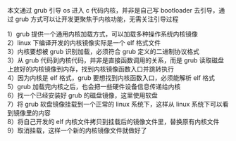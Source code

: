 本文通过 grub 引导 os 进入 c 代码内核，并非是自己写 bootloader 去引导，通过 grub 方式可以让开发更聚焦于内核功能，无需关注引导过程<br>

1）grub 提供一个通用内核加载方式，可以加载多种操作系统内核镜像<br>
2）linux 下编译开发的内核镜像实际是一个 elf 格式文件<br>
3）内核要想被 grub 识别加载，必须符合 grub 定义的二进制协议格式<br>
3）从 grub 代码到内核代码，并非是直接函数调用的关系，而是 grub 读取磁盘上放好的内核镜像到内存，找到内核镜像函数入口并跳转执行<br>
4）因为内核是 elf 格式，grub 要想找到内核函数入口，必须能解析 elf 格式<br>
5）grub 加载完内核之后，也会把一些硬件设备信息传递给内核<br>
6）找一个已经安装好 grub 的磁盘镜像，这里使用软盘<br>
7）将 grub 软盘镜像挂载到一个正常的 linux 系统下，这样从 linux 系统下可以看到镜像里的内容<br>
8）将自己开发的 elf 内核文件拷贝到挂载后的镜像文件里，替换原有内核文件<br>
9）取消挂载，这样一个新的内核镜像文件就做好了<br>






